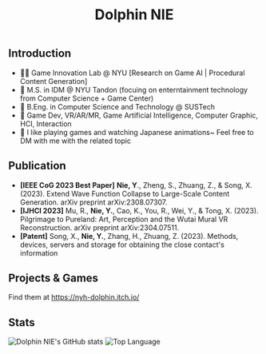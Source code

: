 # <div align="center">Dolphin NIE</div>

<img src="https://camo.githubusercontent.com/f09d17310945e7029864473560e6740528063451d59d7e3eda2cf2d7b0279a64/68747470733a2f2f6b6f6d617265762e636f6d2f67687076632f3f757365726e616d653d79756e6c6f6e673130267374796c653d666c6174" alt="" data-canonical-src="https://komarev.com/ghpvc/?username=NYH-Dolphin&amp;style=flat" style="max-width: 100%;">


## Introduction
- 👩‍💻 Game Innovation Lab @ NYU \[Research on Game AI | Procedural Content Generation\]
- 🏫 M.S. in IDM @ NYU Tandon (focuing on enterntainment technology from Computer Science + Game Center) 
- 🏫 B.Eng. in Computer Science and Technology @ SUSTech  
- 🤔 Game Dev, VR/AR/MR, Game Artificial Intelligence, Computer Graphic, HCI, Interaction
- 🙂 I like playing games and watching Japanese animations~ Feel free to DM with me with the related topic

## Publication
- **\[IEEE CoG 2023 Best Paper\]** **Nie, Y**., Zheng, S., Zhuang, Z., & Song, X. (2023). Extend Wave Function Collapse to Large-Scale Content Generation. arXiv preprint arXiv:2308.07307.
- **\[IJHCI 2023\]** Mu, R., **Nie, Y.**, Cao, K., You, R., Wei, Y., & Tong, X. (2023). Pilgrimage to Pureland: Art, Perception and the Wutai Mural VR Reconstruction. arXiv preprint arXiv:2304.07511.
- **\[Patent\]** Song, X., **Nie, Y.**, Zhang, H., Zhuang, Z. (2023). Methods, devices, servers and storage for obtaining the close contact's information

## Projects & Games

Find them at https://nyh-dolphin.itch.io/

## Stats
![Dolphin NIE's GitHub stats](https://github-readme-stats.vercel.app/api?username=NYH-Dolphin&theme=transparent&show_icons=true&layout=compact) 
![Top Language](https://github-readme-stats.vercel.app/api/top-langs/?username=NYH-Dolphin&repo=NYH-Dolphin&layout=compact)





